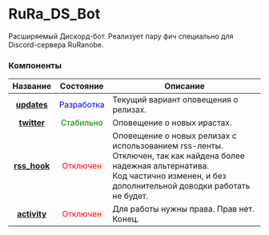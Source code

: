 RuRa_DS_Bot
===========

Расширяемый Дискорд-бот. Реализует пару фич специально для Discord-сервера RuRanobe.

### Компоненты


Название | Состояние | Описание
:---: | :---: | ---
[**updates**](https://github.com/SaLapus/RuRa_DS_Bot/tree/master/src/add-ons/updates) | <span style="color:blue">Разработка</span> | Текущий вариант оповещения о релизах.
[**twitter**](https://github.com/SaLapus/RuRa_DS_Bot/tree/master/src/add-ons/twitter) | <span style="color:green">Стабильно</span> | Оповещение о новых ирастах.
[**rss_hook**](https://github.com/SaLapus/RuRa_DS_Bot/tree/master/src/add-ons/rss_hook) | <span style="color:red">Отключен</span> | Оповещение о новых релизах с использованием rss-ленты. </br> Отключен, так как найдена более надежная альтернатива. </br> Код частично изменен, и без дополнительной доводки работать не будет.
[**activity**](https://github.com/SaLapus/RuRa_DS_Bot/tree/master/src/add-ons/activity) | <span style="color:red">Отключен</span> | Для работы нужны права. Прав нет. </br>Конец.

